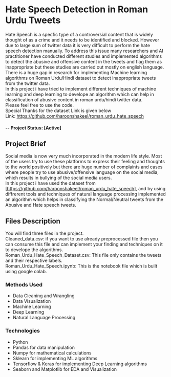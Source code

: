# Hate Speech Detection in Roman Urdu Tweets
Hate Speech is a specfic type of a controversial content that is widely thought of as a crime and it needs to be identified and blocked. However due to large sum of twitter data it is very difficult to perform the hate speech detection manually. To address this issue many researchers and AI practitioner have conducted different studies and implemented algorithms to detect the abusive and offensive content in the tweets and flag them as inappropriate but these studies are carried out mostly on english language. There is a huge gap in research for implementing Machine learning algorithms on Roman Urdu/Hindi dataset to detect inappropriate tweets from the twitter data.<br />
In this project i have tried to implement different techniques of machine learning and deep learning to develope an algorithm which can help in classification of abusive content in roman urdu/hindi twitter data.<br />
Please feel free to use the code.<br />
Special Thanks for the dataset Link is given below <br />
Link: https://github.com/haroonshakeel/roman_urdu_hate_speech

#### -- Project Status: [Active]

## Project Brief
Social media is now very much incorporated in the modern life style. Most of the users try to use these platforms to express their feeling and thoughts to the world positively but there are huge number of complaints and cases where people try to use abusive/offensive language on the social media, which results in bullying of the social media users.<br />
In this project i have used the dataset from [https://github.com/haroonshakeel/roman_urdu_hate_speech], and by using diffrerent tools and techniques of natural language processing implemented an algorithm which helps in classifying the Normal/Neutral tweets from the Abusive and Hate speech tweets.

## Files Description
You will find three files in the project.<br />
Cleaned_data.csv: if you want to use already preprocessed file then you can consume this file and can implement your finding and techniques on it to develope the algorithms.<br />
Roman_Urdu_Hate_Speech_Dataset.csv: This file only contains the tweets and their respective labels.<br />
Roman_Urdu_Hate_Speech.ipynb: This is the notebook file which is built using google colab.

### Methods Used
* Data Cleaning and Wrangling
* Data Visualization
* Machine Learning
* Deep Learning
* Natural Language Processing

### Technologies
* Python
* Pandas for data manipulation
* Numpy for mathematical calculations
* Sklearn for implementing ML algorithms
* Tensorflow & Keras for implementing Deep Learning algorithms
* Seaborn and Matplotlib for EDA and Visualization

